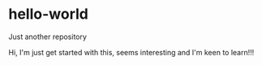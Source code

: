 # hello-world
Just another repository

Hi, I'm just get started with this, seems interesting and I'm keen to learn!!!
